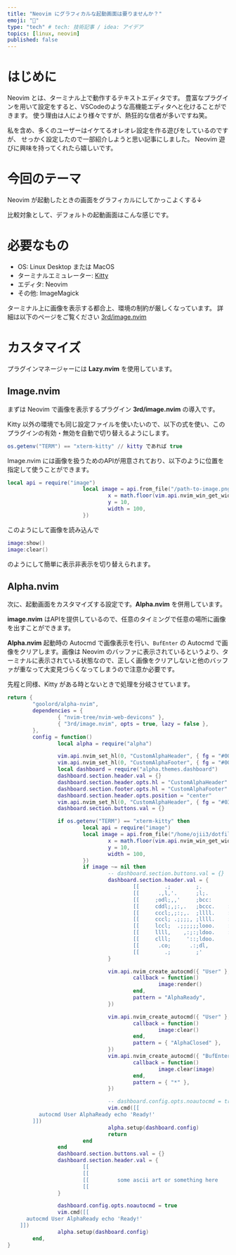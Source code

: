 ```yaml
---
title: "Neovim にグラフィカルな起動画面は要りませんか？"
emoji: "👋"
type: "tech" # tech: 技術記事 / idea: アイデア
topics: [linux, neovim]
published: false
---
```


# はじめに

Neovim とは、ターミナル上で動作するテキストエディタです。
豊富なプラグインを用いて設定をすると、VSCodeのような高機能エディタへと化けることができます。
使う理由は人により様々ですが、熱狂的な信者が多いですね笑。

私を含め、多くのユーザーはイケてるオレオレ設定を作る遊びをしているのですが、
せっかく設定したので一部紹介しようと思い記事にしました。
Neovim 遊びに興味を持ってくれたら嬉しいです。

# 今回のテーマ

Neovim が起動したときの画面をグラフィカルにしてかっこよくする↓

比較対象として、デフォルトの起動画面はこんな感じです。

# 必要なもの

- OS: Linux Desktop または MacOS
- ターミナルエミュレーター: [Kitty](https://github.com/kovidgoyal/kitty)
- エディタ: Neovim
- その他: ImageMagick

ターミナル上に画像を表示する都合上、環境の制約が厳しくなっています。
詳細は以下のページをご覧ください [3rd/image.nvim](https://github.com/3rd/image.nvim) 

# カスタマイズ

プラグインマネージャーには **Lazy.nvim** を使用しています。

## Image.nvim

まずは Neovim で画像を表示するプラグイン **3rd/image.nvim** の導入です。

Kitty 以外の環境でも同じ設定ファイルを使いたいので、以下の式を使い、このプラグインの有効・無効を自動で切り替えるようにします。

```lua
os.getenv("TERM") == "xterm-kitty" // kitty であれば true
```

Image.nvim には画像を扱うためのAPIが用意されており、以下のように位置を指定して使うことができます。

```lua
local api = require("image")
                        local image = api.from_file("/path-to-image.png", {
                                x = math.floor(vim.api.nvim_win_get_width(0) / 2 - 50), // 中央に配置
                                y = 10,
                                width = 100,
                        })
```

このようにして画像を読み込んで


```lua
image:show()
image:clear()
```

のようにして簡単に表示非表示を切り替えられます。

## Alpha.nvim

次に、起動画面をカスタマイズする設定です。**Alpha.nvim** を併用しています。

**image.nvim** はAPIを提供しているので、任意のタイミングで任意の場所に画像を出すことができます。

**Alpha.nvim** 起動時の Autocmd で画像表示を行い、`BufEnter` の Autocmd で画像をクリアします。画像は Neovim のバッファに表示されているというより、ターミナルに表示されている状態なので、正しく画像をクリアしないと他のバッファが重なって大変見づらくなってしまうので注意か必要です。

先程と同様、Kitty がある時とないときで処理を分岐させています。

```lua title="~/.config/nvim/lua/plugins/alpha.lua"
return {
        "goolord/alpha-nvim",
        dependencies = {
                { "nvim-tree/nvim-web-devicons" },
                { "3rd/image.nvim", opts = true, lazy = false },
        },
        config = function()
                local alpha = require("alpha")

                vim.api.nvim_set_hl(0, "CustomAlphaHeader", { fg = "#00ffff", bold = true })
                vim.api.nvim_set_hl(0, "CustomAlphaFooter", { fg = "#00ffff", bold = true })
                local dashboard = require("alpha.themes.dashboard")
                dashboard.section.header.val = {}
                dashboard.section.header.opts.hl = "CustomAlphaHeader"
                dashboard.section.footer.opts.hl = "CustomAlphaFooter"
                dashboard.section.header.opts.position = "center"
                vim.api.nvim_set_hl(0, "CustomAlphaHeader", { fg = "#039393", bold = true })
                dashboard.section.buttons.val = {}

                if os.getenv("TERM") == "xterm-kitty" then
                        local api = require("image")
                        local image = api.from_file("/home/ojii3/dotfiles/images/Bronie_Haxxor_Bunny_M.png", {
                                x = math.floor(vim.api.nvim_win_get_width(0) / 2) - 50,
                                y = 10,
                                width = 100,
                        })
                        if image ~= nil then
                                -- dashboard.section.buttons.val = {}
                                dashboard.section.header.val = {
                                        [[        .;        ;.                                                                    ]],
                                        [[      .,l,'.      ;l;.                                           ;;;                    ]],
                                        [[     ;odl;,,'     ;bcc:                                                                 ]],
                                        [[     cddl;,;:,.   ;bccc.    :l.:'',.   :'''l.  .:''':. ox;   .dx.dx, ox:odxc'ldxxl.     ]],
                                        [[     cccl;,;:;,.  ;llll.    :d     b .c     ;..c     ;:.kk.  dO' kO; xO:  ;OO'  oOc     ]],
                                        [[     cccl; .;;;;, ;llll.    :l     d.;d.....d.c'      d .kx lO:  kO; xO,  'OO.  cOl     ]],
                                        [[     lccl;  .;;;;;;looo.    :l     d..c       ';     .l  ;OdOo   kO; xO,  'OO.  cOl     ]],
                                        [[     llll,    ,:;:;ldoo.    :l     d  '':..:'  ''...''    cdo    dx, x0'  .00.  :0l     ]],
                                        [[     clll;     '::;ldoo.                                                                ]],
                                        [[      .co;      .:;dl,                                                                  ]],
                                        [[        .;        ;'                                                                    ]],
                                }

                                vim.api.nvim_create_autocmd({ "User" }, {
                                        callback = function()
                                                image:render()
                                        end,
                                        pattern = "AlphaReady",
                                })

                                vim.api.nvim_create_autocmd({ "User" }, {
                                        callback = function()
                                                image:clear()
                                        end,
                                        pattern = { "AlphaClosed" },
                                })
                                vim.api.nvim_create_autocmd({ "BufEnter" }, {
                                        callback = function()
                                                image.clear(image)
                                        end,
                                        pattern = { "*" },
                                })

                                -- dashboard.config.opts.noautocmd = true
                                vim.cmd([[
          autocmd User AlphaReady echo 'Ready!'
        ]])
                                alpha.setup(dashboard.config)
                                return
                        end
                end
                dashboard.section.buttons.val = {}
                dashboard.section.header.val = {
                        [[                                                          ]],
                        [[                                                          ]],
                        [[         some ascii art or something here                 ]],
                        [[                                                          ]],
                }

                dashboard.config.opts.noautocmd = true
                vim.cmd([[
      autocmd User AlphaReady echo 'Ready!'
    ]])
                alpha.setup(dashboard.config)
        end,
}
```



